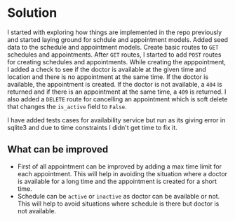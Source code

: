 # Solution

I started with exploring how things are implemented in the repo previously and started laying ground for schdule and appointment models. Added seed data to the schedule and appointment models. Create basic routes to `GET` schedules and appointments. After `GET` routes, I started to add `POST` routes for creating schedules and appointments. While creating the apppointment, I added a check to see if the doctor is available at the given time and location and there is no appointment at the same time. If the doctor is available, the appointment is created. If the doctor is not available, a `404` is returned and if there is an appointment at the same time, a `409` is returned. I also added a `DELETE` route for cancelling an appointment which is soft delete that changes the `is_active` field to `False`.

I have added tests cases for availability service but run as its giving error in sqlite3 and due to time constraints I didn't get time to fix it.

## What can be improved

- First of all appointment can be improved by adding a max time limit for each appointment. This will help in avoiding the situation where a doctor is available for a long time and the appointment is created for a short time.
- Schedule can be `active` or `inactive` as doctor can be available or not. This will help to avoid situations where schedule is there but doctor is not available.